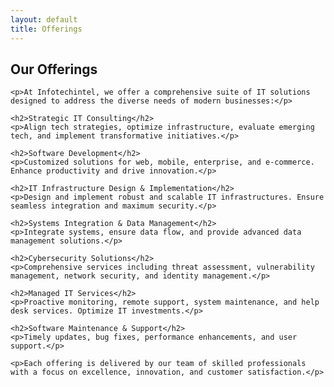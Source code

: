 ```yaml
---
layout: default
title: Offerings
---
```


<section id="content">
    <h1>Our Offerings</h1>

    <p>At Infotechintel, we offer a comprehensive suite of IT solutions designed to address the diverse needs of modern businesses:</p>

    <h2>Strategic IT Consulting</h2>
    <p>Align tech strategies, optimize infrastructure, evaluate emerging tech, and implement transformative initiatives.</p>

    <h2>Software Development</h2>
    <p>Customized solutions for web, mobile, enterprise, and e-commerce. Enhance productivity and drive innovation.</p>

    <h2>IT Infrastructure Design & Implementation</h2>
    <p>Design and implement robust and scalable IT infrastructures. Ensure seamless integration and maximum security.</p>

    <h2>Systems Integration & Data Management</h2>
    <p>Integrate systems, ensure data flow, and provide advanced data management solutions.</p>

    <h2>Cybersecurity Solutions</h2>
    <p>Comprehensive services including threat assessment, vulnerability management, network security, and identity management.</p>

    <h2>Managed IT Services</h2>
    <p>Proactive monitoring, remote support, system maintenance, and help desk services. Optimize IT investments.</p>

    <h2>Software Maintenance & Support</h2>
    <p>Timely updates, bug fixes, performance enhancements, and user support.</p>

    <p>Each offering is delivered by our team of skilled professionals with a focus on excellence, innovation, and customer satisfaction.</p>
</section>
